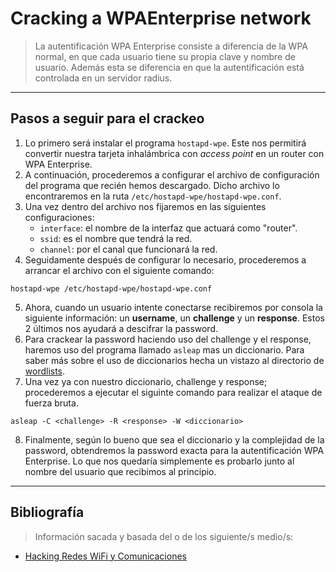 # Cracking a WPAEnterprise network
> La autentificación WPA Enterprise consiste a diferencia de la WPA normal, en que cada usuario tiene su propia clave y nombre de usuario.
> Además esta se diferencia en que la autentificación está controlada en un servidor radius.

---

## Pasos a seguir para el crackeo
1. Lo primero será instalar el programa `hostapd-wpe`. Este nos permitirá convertir nuestra tarjeta inhalámbrica con _access point_ en un router con WPA Enterprise.
2. A continuación, procederemos a configurar el archivo de configuración del programa que recién hemos descargado. Dicho archivo lo encontraremos en la ruta `/etc/hostapd-wpe/hostapd-wpe.conf`.
3. Una vez dentro del archivo nos fijaremos en las siguientes configuraciones:
   - `interface`: el nombre de la interfaz que actuará como "router".
   - `ssid`: es el nombre que tendrá la red.
   - `channel`: por el canal que funcionará la red.
4. Seguidamente después de configurar lo necesario, procederemos a arrancar el archivo con el siguiente comando:
```
hostapd-wpe /etc/hostapd-wpe/hostapd-wpe.conf
```
5. Ahora, cuando un usuario intente conectarse recibiremos por consola la siguiente información: un **username**, un **challenge** y un **response**. Estos 2 últimos nos ayudará a descifrar la password.
6. Para crackear la password haciendo uso del challenge y el response, haremos uso del programa llamado `asleap` mas un diccionario. Para saber más sobre el uso de diccionarios hecha un vistazo al directorio de [wordlists](../../../wordlists).
7. Una vez ya con nuestro diccionario, challenge y response; procederemos a ejecutar el siguinte comando para realizar el ataque de fuerza bruta.
```
asleap -C <challenge> -R <response> -W <diccionario>
```
8. Finalmente, según lo bueno que sea el diccionario y la complejidad de la password, obtendremos la password exacta para la autentificación WPA Enterprise. Lo que nos quedaría simplemente es probarlo junto al nombre del usuario que recibimos al principio.

---

## Bibliografía
> Información sacada y basada del o de los siguiente/s medio/s:
- [Hacking Redes WiFi y Comunicaciones](https://youtu.be/ae7IsG7v9nY?t=7994)
